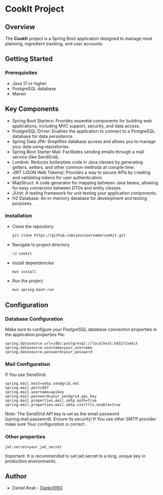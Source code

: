 # CookIt Project

## Overview
The **CookIt** project is a Spring Boot application designed to manage meal planning, ingredient tracking, and user accounts.

## Getting Started

### Prerequisites
- Java 17 or higher
- PostgreSQL database
- Maven

## Key Components
- Spring Boot Starters: Provides essential components for building web applications, including MVC support, security, and data access.
- PostgreSQL Driver: Enables the application to connect to a PostgreSQL database for data persistence.
- Spring Data JPA: Simplifies database access and allows you to manage your data using repositories.
- Spring Boot Starter Mail: Facilitates sending emails through a mail service (like SendGrid).
- Lombok: Reduces boilerplate code in Java classes by generating getters, setters, and other common methods at compile time.
- JWT (JSON Web Tokens): Provides a way to secure APIs by creating and validating tokens for user authentication.
- MapStruct: A code generator for mapping between Java beans, allowing for easy conversion between DTOs and entity classes.
- JUnit: A testing framework for unit testing your application components.
- H2 Database: An in-memory database for development and testing purposes.

### Installation
-  Clone the repository:
   ```bash
   git clone https://github.com/yourusername/cookit.git
- Navigate to project directory
  ```bash
  cd cookit
- Install dependencies
  ```bash
  mvn install
- Run the project
  ```bash
  mvn spring-boot:run

## Configuration 

### Database Configuration
Make sure to configure your PostgreSQL database connection properties in the application.properties file:
```
spring.datasource.url=jdbc:postgresql://localhost:5432/Cookit
spring.datasource.username=your_username
spring.datasource.password=your_password
```
### Mail Configuration
If You use SendGrid:
```
spring.mail.host=smtp.sendgrid.net
spring.mail.port=587
spring.mail.username=apikey
spring.mail.password=your_sendgrid_api_key
spring.mail.properties.mail.smtp.auth=true
spring.mail.properties.mail.smtp.starttls.enable=true
```
Note: The SendGrid API key is set as the email password (spring.mail.password). Ensure its security!
If You use other SMTP provider make sure Your configuration is correct.

### Other properties 
```
jwt.secret=your_jwt_secret
```
Important: It is recommended to set jwt.secret to a long, unique key in production environments.

## Author
- Daniel Kosk - [Danko1993](https://github.com/Danko1993)
